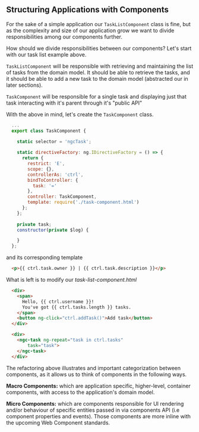 ## Structuring Applications with Components

For the sake of a simple application our `TaskListComponent` class is fine, but as the complexity and size of our application grow we want to divide responsibilities among our components further.

How should we divide responsibilities between our components? Let's start with our task list example above.

`TaskListComponent` will be responsible with retrieving and maintaining the list of tasks from the domain model. It should be able to retrieve the tasks, and it should be able to add a new task to the domain model (abstracted our in later sections).

`TaskComponent` will be responsible for a single task and displaying just that task interacting with it's parent through it's "public API"

With the above in mind, let's create the `TaskComponent` class.

```javascript
  ...
  export class TaskComponent {

    static selector = 'ngcTask';
  
    static directiveFactory: ng.IDirectiveFactory = () => {
      return {
        restrict: 'E',
        scope: {},
        controllerAs: 'ctrl',
        bindToController: {
          task: '='
        },
        controller: TaskComponent,
        template: require('./task-component.html')
      };
    };
  
    private task;
    constructor(private $log) {

    }
  };
```

and its corresponding template

```html
  <p>{{ ctrl.task.owner }} | {{ ctrl.task.description }}</p>
```

What is left is to modify our *task-list-component.html*

```html
  <div>
    <span>
      Hello, {{ ctrl.username }}!
      You've got {{ ctrl.tasks.length }} tasks.
    </span>
    <button ng-click="ctrl.addTask()">Add task</button>
  </div>

  <div>
    <ngc-task ng-repeat="task in ctrl.tasks" 
        task="task">
    </ngc-task>
  </div>
```

The refactoring above illustrates and important categorization between components, as it allows us to think of components in the following ways.

**Macro Components:** which are application specific, higher-level, container components, with access to the application's domain model.

**Micro Components:** which are components responsible for UI rendering and/or behaviour of specific entities passed in via components API (i.e component properties and events). Those components are more inline with the upcoming Web Component standards.